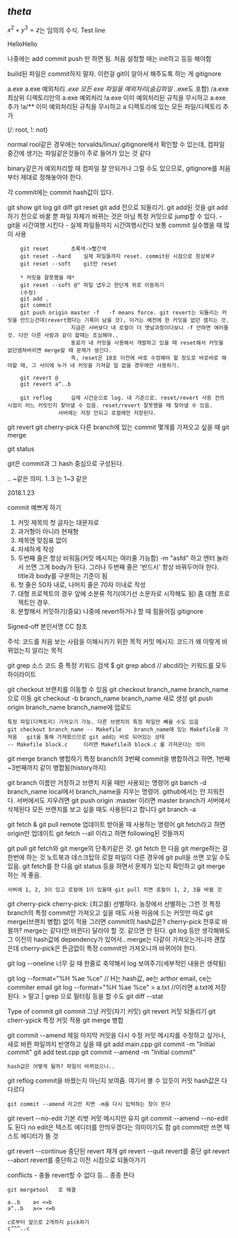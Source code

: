 $theta$  
------------------
$x^2+y^3=z$는 임의의 수식.
Test line  


HelloHello

나중에는
add commit push 만 하면 됨. 처음 설정할 때는 init하고 등등 해야함

build된 파일은 commit하지 말자. 이런걸 git이 알아서 해주도록 하는 게 gitignore

a.exe	a.exe 예외처리
*.exe	모든 exe 파일을 예외처리(숨김파일 .*.exe도 포함)
/a.exe	최상위 디렉토리만의 a.exe 예외처리
!a.exe	이미 예외처리된 규칙을 무시하고 a.exe 추가
!a/**	이미 예외처리된 규칙을 무시하고 a 디렉토리에 있는 모든 파일/디렉토리 추가

(/: root, !: not)


normal rool같은 경우에는 torvalds/linux/.gitignore에서 확인할 수 있는데, 컴파일 중간에 생기는 파일같은것들이 주로 들어가 있는 것 같다

binary같은거 예외처리할 때 컴파일 잘 안되거나 그럴 수도 있으므로, gitignore를 처음부터 제대로 정해놓아야 한다.

각 commit에는 commit hash값이 있다.

git show
git log
git diff
git reset	git add 전으로 되돌리기. git add된 것을 git add하기 전으로 바꿀 뿐 파일 자체가 바뀌는 것은 아님
		특정 커밋으로 jump할 수 있다. 
		- git을 시간여행 시킨다
		- 실제 파일들까지 시간여행시킨다
		보통 commit 실수했을 때 많이 사용

		git reset		초록색->빨간색
		git reset --hard	실제 파일들까지 reset. commit된 시점으로 원상복구
		git reset --soft	git만 reset

		* 커밋을 잘못했을 때*
		git reset --soft @^	파일 냅두고 한단계 위로 이동하기
		(수정)
		git add .
		git commit
		git push origin master -f	-f means force. git revert는 되돌리는 커밋을 만드는건데(revert했다는 기록이 남을 것), 이거는 예전에 한 커밋을 없던 셈치는 것. 
						지금은 서버보다 내 로컬이 더 옛날과정이다보니 -f 안하면 에러뜰 것. 다만 다른 사람과 같이 할때는 조심해야..
						동료가 내 커밋을 사용해서 개발하고 있을 때 reset해서 커밋을 없던셈쳐버리면 merge할 때 문제가 생긴다.
						즉, reset은 10초 이전에 바로 수정해야 할 정도로 바로바로 해야할 때, 그 사이에 누가 내 커밋을 가져갈 일 없을 경우에만 사용하기.

		git revert @		
		git revert a^..b

		git reflog		실제 시간순으로 log. 내 기준으로. reset/revert 사용 전의 시점이 어느 커밋인지 찾아낼 수 있음. reset/revert 잘못했을 때 찾아낼 수 있음.
					서버에는 저장 안되고 로컬에만 저장된다.
		

git revert
git cherry-pick		다른 branch에 있는 commit 몇개를 가져오고 싶을 때
git merge

git status


git은 commit과 그 hash 중심으로 구성된다.

..	~같은 의미. 1..3 는 1~3 같은

2018.1.23


commit 예쁘게 하기
1. 커밋 제목의 첫 글자는 대문자로
2. 과거형이 아니라 현재형
3. 제목엔 맞침표 없이
4. 자세하게 작성
5. 두번째 줄은 항상 비워둠(커밋 메시지는 여러줄 가능함)	-m "asfd" 하고 엔터 눌러서 쓰면 그게 body가 된다. 그러나 두번째 줄은 '반드시' 항상 바꿔두어야 한다. title과 body를 구분하는 기준이 됨
6. 첫 줄은 50자 내로, 나머지 줄은 70자 이내로 작성
7. 대형 프로젝트의 경우 앞에 소분류 적기(여기선 소문자로 시작해도 됨)	좀 대형 프로젝트인 경우.
8. 분할해서 커밋하기(중요)	나중에 revert하거나 할 때 힘들어짐	gitignore

Signed-off 본인서명	CC 참조

주석: 코드를 처음 보는 사람을 이해시키기 위한 목적
커밋 메시지: 코드가 왜 이렇게 바뀌었는지 알리는 목적

git grep
	소스 코드 중 특정 키워드 검색
	$ git grep abcd		// abcd라는 키워드를 모두 하이라이트

git checkout
	브랜치를 이동할 수 있음
	git checkout branch_name	branch_name으로 이동
	git checkout -b branch_name	branch_name 새로 생성
	git push origin branch_name	branch_name에 업로드

	특정 파일(디렉토리) 가져오기 가능. 다른 브랜치의 특정 파일만 빼올 수도 있음
	git checkout branch_name -- Makefile	branch_name에 있는 Makefile을 가져옴	git을 통해 가져왔으므로 git add는 바로 되어있는 상태
	-- Makefile block.c 	이러면 Makefile과 block.c 를 가져온다는 의미

git merge
	branch 병합하기
	특정 branch의 3번째 commit을 병합하려고 하면, 1번째~3번째까지 같이 병합됨(history까지)

git branch
	이름만 거창하고 브랜치 지울 때만 사용되는 명령어
	git banch -d branch_name	local에서 branch_name을 지우는 명령어. github에서는 안 지워진다. 서버에서도 지우려면 git push origin :master	이러면 master branch가 서버에서 삭제된다
	모든 브랜치를 보고 싶을 때도 사용된다고 합니다
	git branch -a

git fetch & git pull
	remote 업데이트 받아올 때 사용하는 명령어
	git fetch라고 하면 origin만 업데이트
	git fetch --all 이라고 하면 following된 것들까지

git pull
	git fetch와 git merge의 단축키같은 것. git fetch 한 다음 git merge하는 걸 한번에 하는 것
	노트북과 데스크탑의 로컬 파일이 다른 경우에 git pull을 쓰면 꼬일 수도 있음. 
	git fetch를 한 다음 git status 등을 하면서 문제가 있는지 확인하고 git merge하는 게 좋음.

	서버에 1, 2, 3이 있고 로컬에 1이 있을때 git pull 치면 로컬이 1, 2, 3을 바뀔 것

git cherry-pick
	cherry-pick: (최고를) 선별하다. 농장에서 선별하는 그런 것
	특정 branch의 특정 commit만 가져오고 싶을 때도 사용
	마음에 드는 커밋만 따로 git merge(브랜치 병합) 없이 적용
		그러면 commit의 hash값은? 	cherry-pick 전후로 바뀔까?	merge는 같다(안 바뀐다)
						달라야 할 것. 같으면 안 된다. git log 등만 생각해봐도 그 이전의 hash값에 dependency가 있어서.. merge는 다같이 가져오는거니까 괜찮은데
						cherry-pick은 뜬금없이 특정 commit만 가져오니까 바뀌어야 한다.

git log --oneline
	너무 길 때 한줄로 축약해서 log 보여주기(세부적인 내용은 생략됨)

git log --format="%H %ae %ce" 	// H는 hash값, ae는 arthor email, ce는 commiter email
git log --format="%H %ae %ce" > a.txt	//이러면 a.txt에 저장된다. > 말고  | grep 으로 필터링 등을 할 수도
git diff --stat

Type of commit
	git commit	그냥 커밋(자기 커밋)
	git revert	커밋 되돌리기
	git cherr-ypick	특정 커밋 적용
	git merge	병합

git commit --amend
	제일 마지막 커밋을 다시 수정
	커밋 메시지를 수정하고 싶거나, 새로 바뀐 파일까지 반영하고 싶을 때
	git add main.cpp
	git commit -m "Initial commit"
	git add test.cpp
	git commit --amend -m "Initial commit"
	
	hash값은 어떻게 될까? 파일이 바뀌었으니..

git reflog
	commit을 바꿨는지 아닌지 보여줌. 여기서 볼 수 있듯이 커밋 hash값은 다 다르다

	git commit --amend 라고만 치면 -m을 다시 입력하는 창이 뜬다
	
git revert --no-edit
	기본 리벗 커밋 메시지만 유지
	git commit --amend --no-edit 도 된다
	no edit은 텍스트 에디터를 안띄우겠다는 의미이기도 함
	git commit만 쓰면 텍스트 에디터가 뜰 것

git revert --continue	중단된 revert 재개
git revert --quit	revert를 중단
git revert --abort	revert를 중단하고 이전 시점으로 되돌아가기

conflicts - 충돌
	revert할 수 없다 등... 종종 뜬다
	
	git mergetool	로 해결

	a..b	a< <=b
	a^..b 	a<= <=b
	
	c로부터 앞으로 2개까지 pick하기
	c^^^..c

